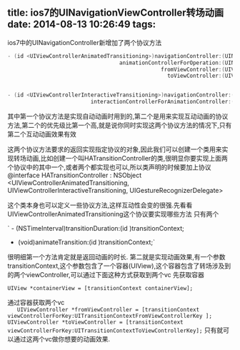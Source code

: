 title: ios7的UINavigationViewController转场动画
date: 2014-08-13 10:26:49
tags:
---
ios7中的UINavigationController新增加了两个协议方法  

```objective-c  
- (id <UIViewControllerAnimatedTransitioning>)navigationController:(UINavigationController *)navigationController
                                   animationControllerForOperation:(UINavigationControllerOperation)operation
                                                fromViewController:(UIViewController *)fromVC
                                                  toViewController:(UIViewController *)toVC


- (id <UIViewControllerInteractiveTransitioning>)navigationController:(UINavigationController *)navigationController
                          interactionControllerForAnimationController:(id <UIViewControllerAnimatedTransitioning>) animationController 
```


其中第一个协议方法是实现自动动画时用到的,第二个是用来实现互动动画的协议方法,第二个的优先级比第一个高,就是说你同时实现这两个协议方法的情况下,只有第二个互动动画效果有效

<!--more-->

这两个协议方法要求的返回实现指定协议的对象,因此我们可以创建一个类用来实现转场动画,比如创建一个叫HATransitionController的类,很明显你要实现上面两个协议中的其中一个,或者两个都实现也可以,所以类声明的时候要加上协议
@interface HATransitionController : NSObject  <UIViewControllerAnimatedTransitioning, UIViewControllerInteractiveTransitioning, UIGestureRecognizerDelegate>


这个类本身也可以定义一些协议方法,这样互动性会变的很强.先看看UIViewControllerAnimatedTransitioning这个协议要实现哪些方法
只有两个  

  
` - (NSTimeInterval)transitionDuration:(id <UIViewControllerContextTransitioning>)transitionContext;
- (void)animateTransition:(id <UIViewControllerContextTransitioning>)transitionContext;`
 

很明细第一个方法肯定就是返回动画的时长.
第二就是实现动画效果,有一个参数transitionContext,这个参数包含了一个容器(UIView),这个容器包含了转场涉及到的两个viewController,可以通过下面这种方式获取到两个vc
先获取容器

 
`UIView *containerView = [transitionContext
                             containerView];`



通过容器获取两个vc  
`    UIViewController *fromViewController = [transitionContext
                                            viewControllerForKey:UITransitionContextFromViewControllerKey
                                            ];
    UIViewController *toViewController = [transitionContext
                                          viewControllerForKey:UITransitionContextToViewControllerKey];
`
只有就可以通过这两个vc做你想要的动画效果.
